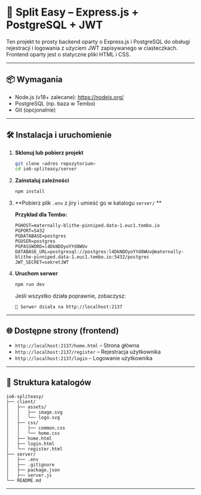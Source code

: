 # 🔐 Split Easy – Express.js + PostgreSQL + JWT

Ten projekt to prosty backend oparty o Express.js i PostgreSQL do obsługi rejestracji i logowania z użyciem JWT zapisywanego w ciasteczkach. Frontend oparty jest o statyczne pliki HTML i CSS.

---

## 📦 Wymagania

- Node.js (v18+ zalecane): https://nodejs.org/
- PostgreSQL (np. baza w Tembo)
- Git (opcjonalnie)

---

## 🛠 Instalacja i uruchomienie

1. **Sklonuj lub pobierz projekt**

   ```bash
   git clone <adres repozytorium>
   cd io6-spliteasy/server
   ```

2. **Zainstaluj zależności**

   ```bash
   npm install
   ```

3. **Pobierz plik `.env` z jiry i umieść go w katalogu `server/` **

   **Przykład dla Tembo:**

   ```env
   PGHOST=maternally-blithe-pinniped.data-1.euc1.tembo.io
   PGPORT=5432
   PGDATABASE=postgres
   PGUSER=postgres
   PGPASSWORD=l4DkNDOyoYYd8WUv
   DATABASE_URL=postgresql://postgres:l4DkNDOyoYYd8WUv@maternally-blithe-pinniped.data-1.euc1.tembo.io:5432/postgres
   JWT_SECRET=sekretJWT
   ```

4. **Uruchom serwer**

   ```bash
   npm run dev
   ```

   Jeśli wszystko działa poprawnie, zobaczysz:

   ```
   🚀 Serwer działa na http://localhost:2137
   ```

---

## 🌐 Dostępne strony (frontend)

- `http://localhost:2137/home.html` – Strona główna
- `http://localhost:2137/register` – Rejestracja użytkownika
- `http://localhost:2137/login` – Logowanie użytkownika

---

## 📁 Struktura katalogów

```
io6-spliteasy/
├── client/
│   ├── assets/
│   │   ├── image.svg
│   │   └── logo.svg
│   ├── css/
│   │   ├── common.css
│   │   └── home.css
│   ├── home.html
│   ├── login.html
│   └── register.html
├── server/
│   ├── .env
│   ├── .gitignore
│   ├── package.json
│   ├── server.js
└── README.md
```

---
